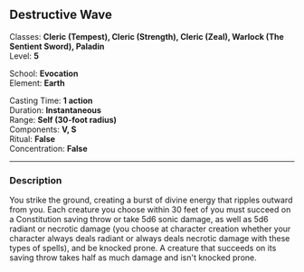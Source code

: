 ## Destructive Wave

Classes: **Cleric (Tempest), Cleric (Strength), Cleric (Zeal), Warlock (The Sentient Sword), Paladin**  
Level: **5**  

School: **Evocation**  
Element: **Earth**  

Casting Time: **1 action**  
Duration: **Instantaneous**  
Range: **Self (30-foot radius)**  
Components: **V, S**  
Ritual: **False**  
Concentration: **False**  

------

### Description

You strike the ground, creating a burst of divine energy that ripples outward from you. Each creature you choose within 30 feet of you must succeed on a Constitution saving throw or take 5d6 sonic damage, as well as 5d6 radiant or necrotic damage (you choose at character creation whether your character always deals radiant or always deals necrotic damage with these types of spells), and be knocked prone. A creature that succeeds on its saving throw takes half as much damage and isn't knocked prone.